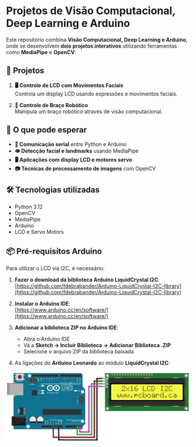 # Projetos de Visão Computacional, Deep Learning e Arduino

Este repositório combina **Visão Computacional, Deep Learning e Arduino**, onde se desenvolvem **dois projetos interativos** utilizando ferramentas como **MediaPipe** e **OpenCV**:

## 🚀 Projetos

1. **🖥️ Controle de LCD com Movimentos Faciais**  
   Controla um display LCD usando expressões e movimentos faciais.

2. **🤖 Controle de Braço Robótico**  
   Manipula um braço robótico através de visão computacional.

## 🎯 O que pode esperar

- **🔌 Comunicação serial** entre Python e Arduino
- **👁️ Detecção facial e landmarks** usando MediaPipe
- **🖥️ Aplicações com display LCD e motores servo**
- **📷 Técnicas de processamento de imagens** com OpenCV

## 🛠️ Tecnologias utilizadas

- Python 3.12
- OpenCV
- MediaPipe
- Arduino
- LCD e Servo Motors

## 📦 Pré-requisitos Arduino

Para utilizar o LCD via I2C, é necessário:

1. **Fazer o download da biblioteca Arduino LiquidCrystal I2C**:  
   [https://github.com/fdebrabander/Arduino-LiquidCrystal-I2C-library](https://github.com/fdebrabander/Arduino-LiquidCrystal-I2C-library)

2. **Instalar o Arduino IDE**:  
   [https://www.arduino.cc/en/software/](https://www.arduino.cc/en/software/)

3. **Adicionar a biblioteca ZIP no Arduino IDE**:

   - Abra o Arduino IDE
   - Vá a **Sketch → Incluir Biblioteca → Adicionar Biblioteca .ZIP**
   - Selecione o arquivo ZIP da biblioteca baixada

4. As ligações do **Arduino Leonardo** ao módulo **LiquidCrystal I2C**:

![Conexão Arduino Leonardo com LCD I2C](imgs/arduino-uno-to-lcd-i2c.webp)
